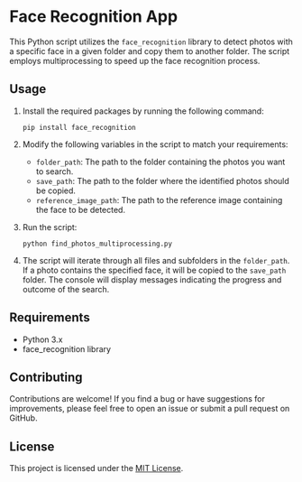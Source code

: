 # Face Recognition App

This Python script utilizes the `face_recognition` library to detect photos with a specific face in a given folder and copy them to another folder. The script employs multiprocessing to speed up the face recognition process.

## Usage

1. Install the required packages by running the following command:
    ```shell
    pip install face_recognition
    ```

2. Modify the following variables in the script to match your requirements:
    - `folder_path`: The path to the folder containing the photos you want to search.
    - `save_path`: The path to the folder where the identified photos should be copied.
    - `reference_image_path`: The path to the reference image containing the face to be detected.

3. Run the script:
    ```shell
    python find_photos_multiprocessing.py
    ```

4. The script will iterate through all files and subfolders in the `folder_path`. If a photo contains the specified face, it will be copied to the `save_path` folder. The console will display messages indicating the progress and outcome of the search.

## Requirements

- Python 3.x
- face_recognition library

## Contributing

Contributions are welcome! If you find a bug or have suggestions for improvements, please feel free to open an issue or submit a pull request on GitHub.

## License

This project is licensed under the [MIT License](LICENSE).

